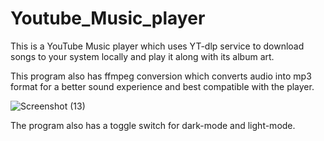 # Youtube_Music_player

This is a YouTube Music player which uses YT-dlp service to download songs to your system locally and play it along with its album art.

This program also has ffmpeg conversion which converts audio into mp3 format for a better sound experience and best compatible with the player.

![Screenshot (13)](https://github.com/user-attachments/assets/4630ddb4-1529-4c57-8a04-9c43266c3c2c)

The program also has a toggle switch for dark-mode and light-mode.
